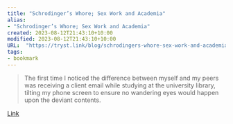 ```yaml
---
title: "Schrodinger’s Whore; Sex Work and Academia"
alias:
- "Schrodinger’s Whore; Sex Work and Academia"
created: 2023-08-12T21:43:10+10:00
modified: 2023-08-12T21:43:10+10:00
URL:  "https://tryst.link/blog/schrodingers-whore-sex-work-and-academia-tryst-sex-work-blog/"
tags:
- bookmark
---
```


> The first time I noticed the difference between myself and my peers was receiving a client email while studying at the university library, tilting my phone screen to ensure no wandering eyes would happen upon the deviant contents.

[Link](https://tryst.link/blog/schrodingers-whore-sex-work-and-academia-tryst-sex-work-blog/)